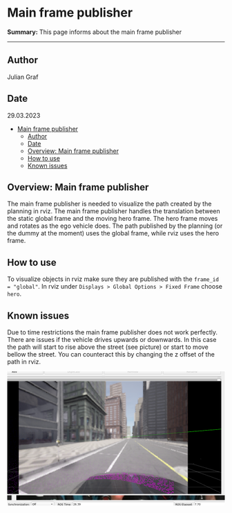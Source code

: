 # Main frame publisher

**Summary:** This page informs about the main frame publisher

---

## Author

Julian Graf

## Date

29.03.2023

<!-- TOC -->
- [Main frame publisher](#main-frame-publisher)
  - [Author](#author)
  - [Date](#date)
  - [Overview: Main frame publisher](#overview-main-frame-publisher)
  - [How to use](#how-to-use)
  - [Known issues](#known-issues)
<!-- TOC -->

## Overview: Main frame publisher

The main frame publisher is needed to visualize the path created by the planning in rviz.
The main frame publisher handles the translation between the static global frame and the moving hero frame.
The hero frame moves and rotates as the ego vehicle does. The path published by the planning (or the dummy at the moment) uses the global frame, while rviz uses the hero frame.

## How to use

To visualize objects in rviz make sure they are published with the ```frame_id = "global"```. In rviz under ```Displays > Global Options > Fixed Frame``` choose ```hero```.

## Known issues

Due to time restrictions the main frame publisher does not work perfectly.
There are issues if the vehicle drives upwards or downwards.
In this case the path will start to rise above the street (see picture) or start to move bellow the street.
You can counteract this by changing the z offset of the path in rviz.

![main frame publisher bug](./../assets/acting/main_frame_publisher_bug.png)
